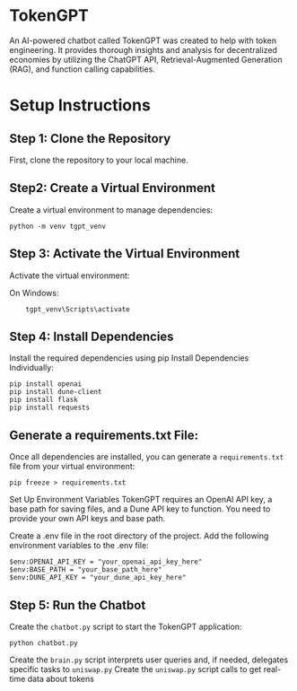 # TokenGPT
An AI-powered chatbot called TokenGPT was created to help with token engineering. It provides thorough insights and analysis for decentralized economies by utilizing the ChatGPT API, Retrieval-Augmented Generation (RAG), and function calling capabilities.

# Setup Instructions
## Step 1: Clone the Repository
First, clone the repository to your local machine.

## Step2: Create a Virtual Environment
Create a virtual environment to manage dependencies:
```
python -m venv tgpt_venv
```
## Step 3: Activate the Virtual Environment
Activate the virtual environment:

On Windows:
```
    tgpt_venv\Scripts\activate
```
## Step 4: Install Dependencies
Install the required dependencies using pip
Install Dependencies Individually:
```
pip install openai
pip install dune-client
pip install flask
pip install requests
```
## Generate a requirements.txt File:
Once all dependencies are installed, you can generate a ``` requirements.txt ``` file from your virtual environment:
```
pip freeze > requirements.txt
```
Set Up Environment Variables
TokenGPT requires an OpenAI API key, a base path for saving files, and a Dune API key to function. You need to provide your own API keys and base path.

Create a .env file in the root directory of the project. Add the following environment variables to the .env file:
```
$env:OPENAI_API_KEY = "your_openai_api_key_here"
$env:BASE_PATH = "your_base_path_here"
$env:DUNE_API_KEY = "your_dune_api_key_here"
```

## Step 5: Run the Chatbot
Create the ``` chatbot.py ``` script to start the TokenGPT application:
```
python chatbot.py
```
Create the ``` brain.py ``` script interprets user queries and, if needed, delegates specific tasks to ``` uniswap.py ```
Create the ``` uniswap.py ``` script calls to get real-time data about tokens

